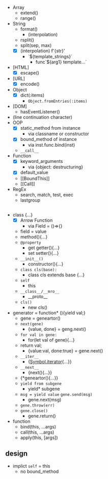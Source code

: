 - Array
  - extend()
  - range()
- String
  - format()
    - (interpolation)
  - rsplit()
  - split(sep, max)
  - [x] (interpolation) f'{str}'
    - \`${template_strings}\`
      - func\`${arg1} template...\`
- [HTML]
  - [x] escape()
- [URL]
  - [x] encode()
- Object
  - [x] dict(:items)
    - `Object.fromEntries(:items)` 
- [DOM]
  - hasEventListener()
- (line continuation character)
- OOP
  - [x] static_method from instance
    - via classname or constructor
  - [x] bound_method of instance
    - via inst.func.bind(inst)
  - `__call__`
- Function
  - [x] keyword_arguments
    - via {object: destructuring}
  - [x] default_value
  - [[BoundThis]]
  - [[Call]]
- RegEx
  - search, match, test, exec
  - lastgroup


## 
- class {...}
  - [x] Arrow Function
    - via Field = ()=>{}
  - field = value
  - method(){...}
  - `@property`
    - get getter(){...}
    - set setter(){...}
  - `__init__()`
    - constructor(){...}
  - `class cls(base):`
    - class cls extends base {...}
  - `self`
    - this
  - `__class__/__mro__`
    - \_\_proto__
  - `cls()`
    - new cls()
- generator = function* (){yield val;}
  - gene = geneartor()
  - `next(gene)`
    - {value, done} = geng.next()
  - `for val in gene:`
    - for(let val of gene){...}
  - return val;
    - {value:val, done:true} = gene.next()
  - `__iter__`
    - {[Symbol.iterator](){...}}
  - `__next__`
    - {next(){...}}
  - {*geneartor(){...}}
  - `yield from subgene`
    - yield* subgene
  - `msg = yield value` `gene.send(msg)`
    - gene.next(msg)
  - `gene.throw(err)`
  - `gene.close()`
    - gene.return()
- function
  - bind(this, ...args)  
  - call(this, ...args)
  - apply(this, [args])
## design
- implict `self` = this
  - no bound_method
